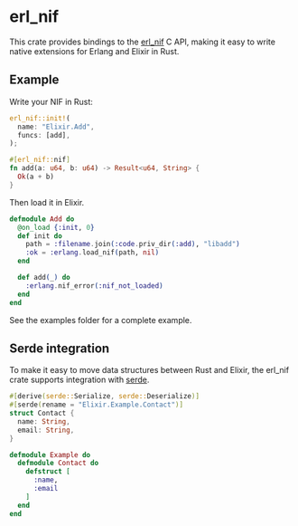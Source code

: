 # erl_nif

This crate provides bindings to the [erl_nif](https://erlang.org/doc/man/erl_nif.html) C API, making it easy to write native extensions for Erlang and Elixir in Rust.

## Example

Write your NIF in Rust:

```rust
erl_nif::init!(
  name: "Elixir.Add",
  funcs: [add],
);

#[erl_nif::nif]
fn add(a: u64, b: u64) -> Result<u64, String> {
  Ok(a + b)
}
```

Then load it in Elixir.

```elixir
defmodule Add do
  @on_load {:init, 0}
  def init do
    path = :filename.join(:code.priv_dir(:add), "libadd")
    :ok = :erlang.load_nif(path, nil)
  end

  def add(_) do
    :erlang.nif_error(:nif_not_loaded)
  end
end
```

See the examples folder for a complete example.

## Serde integration

To make it easy to move data structures between Rust and Elixir, the erl_nif crate supports integration with [serde](https://serde.rs).

```rust
#[derive(serde::Serialize, serde::Deserialize)]
#[serde(rename = "Elixir.Example.Contact")]
struct Contact {
  name: String,
  email: String,
}
```

```elixir
defmodule Example do
  defmodule Contact do
    defstruct [
      :name,
      :email
    ]
  end
end
```
